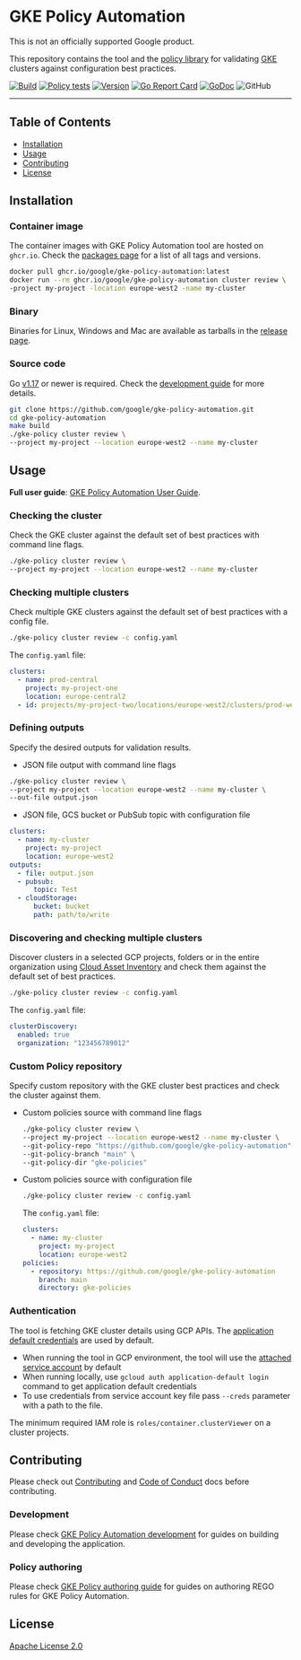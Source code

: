 # GKE Policy Automation

This is not an officially supported Google product.

This repository contains the tool and the [policy library](./gke-policies) for validating [GKE](https://cloud.google.com/kubernetes-engine)
clusters against configuration best practices.

[![Build](https://github.com/google/gke-policy-automation/actions/workflows/build.yml/badge.svg)](https://github.com/google/gke-policy-automation/actions/workflows/build.yml)
[![Policy tests](https://github.com/google/gke-policy-automation/actions/workflows/policy-test.yml/badge.svg)](https://github.com/google/gke-policy-automation/actions/workflows/policy-test.yml)
[![Version](https://img.shields.io/github/v/release/google/gke-policy-automation?label=version)](https://img.shields.io/github/v/release/google/gke-policy-automation?label=version)
[![Go Report Card](https://goreportcard.com/badge/github.com/google/gke-policy-automation)](https://goreportcard.com/report/github.com/google/gke-policy-automation)
[![GoDoc](https://godoc.org/github.com/google/gke-policy-automation?status.svg)](https://godoc.org/github.com/google/gke-policy-automation)
![GitHub](https://img.shields.io/github/license/google/gke-policy-automation)

---

## Table of Contents

* [Installation](#installation)
* [Usage](#usage)
* [Contributing](#contributing)
* [License](#license)

## Installation

### Container image

The container images with GKE Policy Automation tool are hosted on `ghcr.io`. Check the [packages page](https://github.com/google/gke-policy-automation/pkgs/container/gke-policy-automation)
for a list of all tags and versions.

```sh
docker pull ghcr.io/google/gke-policy-automation:latest
docker run --rm ghcr.io/google/gke-policy-automation cluster review \
-project my-project -location europe-west2 -name my-cluster
```

### Binary

Binaries for Linux, Windows and Mac are available as tarballs in the
[release page](https://github.com/google/gke-policy-automation/releases).

### Source code

Go [v1.17](https://go.dev/doc/install) or newer is required. Check the [development guide](./DEVELOPMENT.md)
for more details.

```sh
git clone https://github.com/google/gke-policy-automation.git
cd gke-policy-automation
make build
./gke-policy cluster review \
--project my-project --location europe-west2 --name my-cluster
```

## Usage

**Full user guide**: [GKE Policy Automation User Guide](./docs/user-guide.md).

### Checking the cluster

Check the GKE cluster against the default set of best practices with command line flags.

```sh
./gke-policy cluster review \
--project my-project --location europe-west2 --name my-cluster
```

### Checking multiple clusters

Check multiple GKE clusters against the default set of best practices with a config file.

```sh
./gke-policy cluster review -c config.yaml
```

The `config.yaml` file:

```yaml
clusters:
  - name: prod-central
    project: my-project-one
    location: europe-central2
  - id: projects/my-project-two/locations/europe-west2/clusters/prod-west
```

### Defining outputs

Specify the desired outputs for validation results.

* JSON file output with command line flags

```sh
./gke-policy cluster review \
--project my-project --location europe-west2 --name my-cluster \
--out-file output.json
```

* JSON file, GCS bucket or PubSub topic with configuration file

```yaml
clusters:
  - name: my-cluster
    project: my-project
    location: europe-west2
outputs:
  - file: output.json
  - pubsub:
      topic: Test
  - cloudStorage:
      bucket: bucket
      path: path/to/write
```

### Discovering and checking multiple clusters

Discover clusters in a selected GCP projects, folders or in the entire organization using
[Cloud Asset Inventory](https://cloud.google.com/asset-inventory) and check them against the default
set of best practices.

```sh
./gke-policy cluster review -c config.yaml
```

The `config.yaml` file:

```yaml
clusterDiscovery:
  enabled: true
  organization: "123456789012"
```

### Custom Policy repository

Specify custom repository with the GKE cluster best practices and check the cluster against them.

* Custom policies source with command line flags

  ```sh
  ./gke-policy cluster review \
  --project my-project --location europe-west2 --name my-cluster \
  --git-policy-repo "https://github.com/google/gke-policy-automation" \
  --git-policy-branch "main" \
  --git-policy-dir "gke-policies"
  ```

* Custom policies source with configuration file

  ```sh
  ./gke-policy cluster review -c config.yaml
  ```

  The `config.yaml` file:

  ```yaml
  clusters:
    - name: my-cluster
      project: my-project
      location: europe-west2
  policies:
    - repository: https://github.com/google/gke-policy-automation
      branch: main
      directory: gke-policies
  ```

### Authentication

The tool is fetching GKE cluster details using GCP APIs. The [application default credentials](https://cloud.google.com/docs/authentication/production)
are used by default.

* When running the tool in GCP environment, the tool will use the [attached service account](https://cloud.google.com/iam/docs/impersonating-service-accounts#attaching-to-resources)
by default
* When running locally, use `gcloud auth application-default login` command to get application
default credentials
* To use credentials from service account key file pass `--creds` parameter with a path to the file.

The minimum required IAM role is `roles/container.clusterViewer`
on a cluster projects.

## Contributing

Please check out [Contributing](./CONTRIBUTING.md) and [Code of Conduct](./docs/code-of-conduct.md)
docs before contributing.

### Development

Please check [GKE Policy Automation development](./DEVELOPMENT.md) for guides on building and developing
the application.

### Policy authoring

Please check [GKE Policy authoring guide](./gke-policies/README.md) for guides on authoring REGO rules
for GKE Policy Automation.

## License

[Apache License 2.0](LICENSE)
